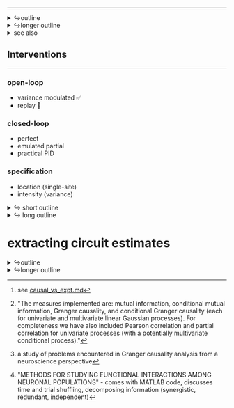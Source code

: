 
----

<details><summary>↪outline</summary>

![](code/network_analysis/_demo_imgs/gaussian_snr_prediction_demo.png)

- contemporaneous vs lagged 💫
![](figures/whiteboard/time_unrolled_representation.png)
<details><summary>see also</summary>

![](figures/whiteboard/concept_open_loop_contemporaneous.png)
![](figures/whiteboard/concept_time_resolved.png)
</details>


- linear Gaussian v.s. spiking/rate 💫

- matrix series / matrix exponential


- parameter specification 💫
  - :rocket: heterogeneity
</details>

<details><summary>↪longer outline</summary>

<a name='figure-gaussian'></a>
![](figures/misc_figure_sketches/gaussian_vs_spiking_network_eg.png)
<details><summary>see also</summary>

![](figures/whiteboard/signal_aggregation.jpeg)
</details>
### Figure GAUSSIAN: Gaussian and spiking networks simulated in Brian2
🥡 **takeaway:** ??? 🚧

- all networks built on [Brian2](https://elifesciences.org/articles/47314) spiking neural network simulator 
- (delayed) linear Gaussian network 
  - required custom functionality to implement 
    - [[brian_delayed_gaussian] repository ](https://github.com/awillats/brian_delayed_gaussian)
    - allows us to understand impact of variability in simplest setting
- spiking network 
  - introduces additional difficulties associated with estimation based on spiking observations, nonlinearities

[^intv_type2]: see [causal_vs_expt.md](sketches_and_notation/intro-background/causal_vs_expt.md)


</details>



<details><summary>see also</summary>

> - graph → connections: 0. adjacency represents between-population synapses

### key parameters
- parameter specification 💫 (supplement?)
  - :rocket: heterogeneity
    
![](figures/whiteboard/time_unrolled_representation.png)
![](figures/whiteboard/concept_time_resolved.png)
![](figures/whiteboard/concept_open_loop_contemporaneous.png)
</details>


## Interventions

---
### open-loop 
- variance modulated ✅ 
- replay 💫

### closed-loop
- perfect
- emulated partial
- practical PID


### specification 
- location (single-site)
- intensity (variance)

<details><summary>↪ short outline</summary>

> be sure to reference / not reinvent [background_intervention_causal_inf.md](background_intervention_causal_inf.md)

### passive
- baseline drive comes from independent, "private", noise sources

### open-loop 
- variance modulated ✅ 
- replay 💫

### closed-loop
- perfect
- emulated partial
- practical PID

<!-- ## Implementing interventions (binary?) -->

- :rocket: stimulus-conditional transfer entropy 

</details>

<details><summary>↪ long outline</summary>

> - passive observation 
> - open-loop stimulation 
>   - simulated as direct current injection
>   - but uniform across a population 
>   - ( see [Kyle Johnsen's cleosim toolbox](https://cleosim.readthedocs.io/en/latest/index.html) for more detailed simulation of stimulation )
>   - ⚠️ closed-loop replay ? ⚠️ 
> - closed-loop stimulation
>   - approaches for control 
>     - going with "model-free" PID control of output rates
>   - comparison to randomization in traditional experiment design[^intv_type2]
>   - controller stregnth
>     - gain
>     - bandwidth
>   - controller delay
>   
> - additional stimulation factors (open- & closed-loop)
>   <details><summary> ↪️ click to expand </summary>
>   
>   - **stimulus location** 
>     - single-site
>     - multi-site
>     - location relative to features of network
>       - in-degree/out-degree
>       - upstream/downstream of hypothesized connection 
>   - stimulus intensity 
>     - expected mean output rate 
>     - frequency content 
>     </details>
>     
>     
> ![](figures/misc_figure_sketches/intervention_timeseries_flat.png)

</details>



[^intv_type2]: see [causal_vs_expt.md](sketches_and_notation/intro-background/causal_vs_expt.md)

# extracting circuit estimates
<details><summary>↪outline</summary>

<a name='figure-pipeline'></a>
![](figures/misc_figure_sketches/network_estimation_pipeline_sketch.png)

> be sure to reference / not reinvent
section: **Inferring causal interactions from time series.**  in [background_causal_network_id.md](background_causal_network_id.md)

### Outputs of network 
<!-- - spikes from populations of neurons  -->

### What is cross-correlation
<details><summary> see also </summary>

![](figures/whiteboard/methods_xcorr_features.jpeg)
![](figures/whiteboard/methods_circuit_xcorr_sketch.png)
![](_archive/figure4a_sketch.png)
![](figures/misc_figure_sketches/data_xcorr_gaussian.png)
</details>

### Figure PIPELINE: Process of detecting connections in a network model

</details>

<details><summary>↪longer outline</summary>

> 
> - map of techniques available for inference
  > - see ["Assessing the Significance of Directed and Multivariate Measures of Linear Dependence Between Time Series"](https://arxiv.org/pdf/2003.03887.pdf), [code](https://github.com/olivercliff/assessing-linear-dependence)[^assess] and [Unifying Pairwise Interactions in Complex Dynamics](https://arxiv.org/abs/2201.11941)
  > - bivariate v.s. multivariate 
  > - conditioning
    > - same signals past 
    > - other signals 
    > - on stimulus
  > - measures of dependence 
    > - correlation
      > - partial correlation (conditioning)
      > - time-lagged cross-correlation
    > - granger causality
    > - mutual information
    > - transfer entropy
>     
> [^assess]: "The measures implemented are: mutual information, conditional mutual information, Granger causality, and conditional Granger causality (each for univariate and multivariate linear Gaussian processes). For completeness we have also included Pearson correlation and partial correlation for univariate processes (with a potentially multivariate conditional process)."
> 
> ### lagged cross-correlation 
> - connection to / equivalence with Granger Causality (GC)
  > - review of GC in neuro
  > - requisite assumptions
  > - limitations of GC [^GC_problems]
> - xcorr features 
  > - peak-SNR
  > - prominence 
  > - time of peak
> - window of time-lags considered for direct connections
  > - some multiple of expected synaptic delay
> 
> [^GC_problems]: a study of problems encountered in Granger causality analysis from a neuroscience perspective
> 
> ### multivariate transfer entropy (muTE)
> - advantages above usual GC approach
> 
> ### statistical testing 
> - *for muTE, handled by IDTxl*
  > - includes appropriate multiple-comparison testing
> 
> ### Quantifying successful identification
> - binary "classification" metrics
  > - accuracy, F1 score (Wang & Shanechi 2019)
  > - AUC (Pastore)
  > - Jaccard index (Lepage, Ching, and Kramer 2013)
  > - true/false positives, true/false negatives 
> - graded metrics (*not a core focus here*)
  > - distance between identified connection strength and ground-truth
    > - MSE [(Lepperod et al. 2018)](https://www.biorxiv.org/content/10.1101/463760v2)
  > - error in output reconstruction
> - *relevant "negative control" for comparison (?)*
  > - identified connectivity for random network?
  > - some shuffled data-surrogate procedure? [^FC_methods]
> - *relevant "positive control" for comparison (?)*
> 
> [^FC_methods]: "METHODS FOR STUDYING FUNCTIONAL INTERACTIONS AMONG NEURONAL POPULATIONS" - comes with MATLAB code, discusses time and trial shuffling, decomposing information (synergistic, redundant, independent)
> 

</details>
